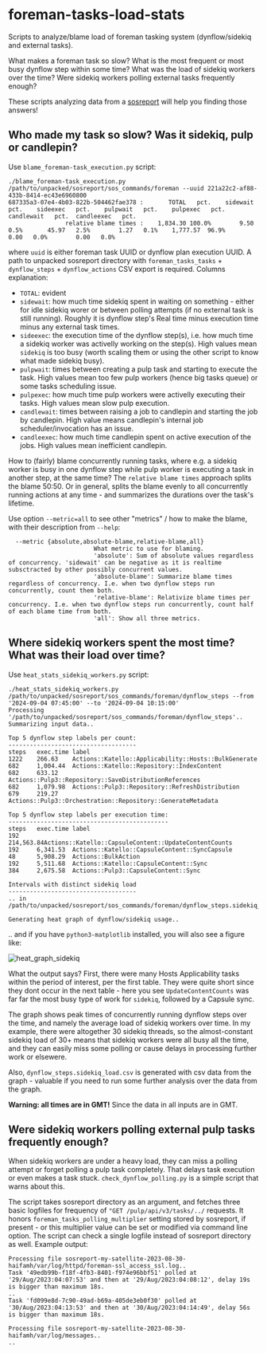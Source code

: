 # foreman-tasks-load-stats
Scripts to analyze/blame load of foreman tasking system (dynflow/sidekiq and external tasks).

What makes a foreman task so slow? What is the most frequent or most busy dynflow step within some time? What was the load of sidekiq workers over the time? Were sidekiq workers polling external tasks frequently enough?

These scripts analyzing data from a [sosreport](https://github.com/sosreport/sos/) will help you finding those answers!

## Who made my task so slow? Was it sidekiq, pulp or candlepin?

Use `blame_foreman-task_execution.py` script:

```
./blame_foreman-task_execution.py /path/to/unpacked/sosreport/sos_commands/foreman --uuid 221a22c2-af88-433b-8414-ec43e6960800
687335a3-07e4-4b03-822b-504462fae378 :       TOTAL   pct.    sidewait   pct.    sideexec   pct.    pulpwait   pct.    pulpexec   pct.  candlewait   pct.  candleexec   pct.
                relative blame times :    1,834.30 100.0%        9.50   0.5%       45.97   2.5%        1.27   0.1%    1,777.57  96.9%        0.00   0.0%        0.00   0.0%
```

where `uuid` is either foreman task UUID or dynflow plan execution UUID. A path to unpacked sosreport directory with `foreman_tasks_tasks` + `dynflow_steps` + `dynflow_actions` CSV export is required. Columns explanation:

- `TOTAL`: evident
- `sidewait`: how much time sidekiq spent in waiting on something - either for idle sidekiq worer or between polling attempts (if no external task is still running). Roughly it is dynflow step's Real time minus execution time minus any external task times.
- `sideexec`: the execution time of the dynflow step(s), i.e. how much time a sidekiq worker was activelly working on the step(s). High values mean `sidekiq` is too busy (worth scaling them or using the other script to know what made sidekiq busy).
- `pulpwait`: times between creating a pulp task and starting to execute the task. High values mean too few pulp workers (hence big tasks queue) or some tasks scheduling issue.
- `pulpexec`: how much time pulp workers were activelly executing their tasks. High values mean slow pulp execution.
- `candlewait`: times between raising a job to candlepin and starting the job by candlepin. High value means candlepin's internal job scheduler/invocation has an issue.
- `candleexec`: how much time candlepin spent on active execution of the jobs. High values mean inefficient candlepin.

How to (fairly) blame concurrently running tasks, where e.g. a sidekiq worker is busy in one dynflow step while pulp worker is executing a task in another step, at the same time? The `relative blame times` approach splits the blame 50:50. Or in general, splits the blame evenly to all concurrently running actions at any time - and summarizes the durations over the task's lifetime.

Use option `--metric=all` to see other "metrics" / how to make the blame, with their description from `--help`:

```
  --metric {absolute,absolute-blame,relative-blame,all}
                        What metric to use for blaming.
                        'absolute': Sum of absolute values regardless of concurrency. 'sidewait' can be negative as it is realtime subsctracted by other possibly concurrent values.
                        'absolute-blame': Summarize blame times regardless of concurrency. I.e. when two dynflow steps run concurrently, count them both.
                        'relative-blame': Relativize blame times per concurrency. I.e. when two dynflow steps run concurrently, count half of each blame time from both.
                        'all': Show all three metrics.
```

## Where sidekiq workers spent the most time? What was their load over time?

Use `heat_stats_sidekiq_workers.py` script:

```
./heat_stats_sidekiq_workers.py /path/to/unpacked/sosreport/sos_commands/foreman/dynflow_steps --from '2024-09-04 07:45:00' --to '2024-09-04 10:15:00'
Processing '/path/to/unpacked/sosreport/sos_commands/foreman/dynflow_steps'..
Summarizing input data..

Top 5 dynflow step labels per count:
------------------------------------
steps   exec.time label
1222    266.63    Actions::Katello::Applicability::Hosts::BulkGenerate
682     1,004.44  Actions::Katello::Repository::IndexContent
682     633.12    Actions::Pulp3::Repository::SaveDistributionReferences
682     1,079.98  Actions::Pulp3::Repository::RefreshDistribution
679     219.27    Actions::Pulp3::Orchestration::Repository::GenerateMetadata

Top 5 dynflow step labels per execution time:
---------------------------------------------
steps   exec.time label
192     214,563.84Actions::Katello::CapsuleContent::UpdateContentCounts
192     6,341.53  Actions::Katello::CapsuleContent::SyncCapsule
48      5,908.29  Actions::BulkAction
192     5,511.68  Actions::Katello::CapsuleContent::Sync
384     2,675.58  Actions::Pulp3::CapsuleContent::Sync

Intervals with distinct sidekiq load
------------------------------------
.. in /path/to/unpacked/sosreport/sos_commands/foreman/dynflow_steps.sidekiq_load.csv

Generating heat graph of dynflow/sidekiq usage..
```

.. and if you have `python3-matplotlib` installed, you will also see a figure like:

![heat_graph_sidekiq](https://github.com/user-attachments/assets/8743508a-be5b-4460-b0ca-86691e953eca)

What the output says? First, there were many Hosts Applicability tasks within the period of interest, per the first table. They were quite short since they dont occur in the next table - here you see `UpdateContentCounts` was far far the most busy type of work for `sidekiq`, followed by a Capsule sync.

The graph shows peak times of concurrently running dynflow steps over the time, and namely the average load of sidekiq workers over time. In my example, there were altogether 30 sidekiq threads, so the almost-constant sidekiq load of 30+ means that sidekiq workers were all busy all the time, and they can easily miss some polling or cause delays in processing further work or elsewere.

Also, `dynflow_steps.sidekiq_load.csv` is generated with csv data from the graph - valuable if you need to run some further analysis over the data from the graph.

**Warning: all times are in GMT!** Since the data in all inputs are in GMT.

## Were sidekiq workers polling external pulp tasks frequently enough?

When sidekiq workers are under a heavy load, they can miss a polling attempt or forget polling a pulp task completely. That delays task execution or even makes a task stuck. `check_dynflow_polling.py` is a simple script that warns about this.

The script takes sosreport directory as an argument, and fetches three basic logfiles for frequency of `"GET /pulp/api/v3/tasks/../` requests. It honors `foreman_tasks_polling_multiplier` setting stored by sosreport, if present - or this multiplier value can be set or modified via command line option. The script can check a single logfile instead of sosreport directory as well. Example output:

```
Processing file sosreport-my-satellite-2023-08-30-haifamh/var/log/httpd/foreman-ssl_access_ssl.log..
Task '49edb99b-f18f-4fb3-8401-f974e96bbf51' polled at '29/Aug/2023:04:07:53' and then at '29/Aug/2023:04:08:12', delay 19s is bigger than maximum 18s.
..
Task 'fd099e8d-7c90-49ad-b69a-405de3eb0f30' polled at '30/Aug/2023:04:13:53' and then at '30/Aug/2023:04:14:49', delay 56s is bigger than maximum 18s.

Processing file sosreport-my-satellite-2023-08-30-haifamh/var/log/messages..
..

```
